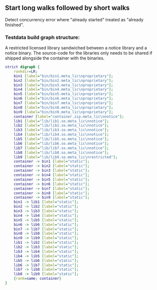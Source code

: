 ## Start long walks followed by short walks

Detect concurrency error where "already started" treated as
"already finished".

### Testdata build graph structure:

A restricted licensed library sandwiched between a notice library and a notice
binary. The source-code for the libraries only needs to be shared if shipped
alongside the container with the binaries.

```dot
strict digraph {
	rankdir=LR;
	bin1 [label="bin/bin1.meta_lic\nproprietary"];
	bin2 [label="bin/bin2.meta_lic\nproprietary"];
	bin3 [label="bin/bin3.meta_lic\nproprietary"];
	bin4 [label="bin/bin4.meta_lic\nproprietary"];
	bin5 [label="bin/bin5.meta_lic\nproprietary"];
	bin6 [label="bin/bin6.meta_lic\nproprietary"];
	bin7 [label="bin/bin7.meta_lic\nproprietary"];
	bin8 [label="bin/bin8.meta_lic\nproprietary"];
	bin9 [label="bin/bin9.meta_lic\nproprietary"];
	container [label="container.zip.meta_lic\nnotice"];
	lib1 [label="lib/lib1.so.meta_lic\nnotice"];
	lib2 [label="lib/lib2.so.meta_lic\nnotice"];
	lib3 [label="lib/lib3.so.meta_lic\nnotice"];
	lib4 [label="lib/lib4.so.meta_lic\nnotice"];
	lib5 [label="lib/lib5.so.meta_lic\nnotice"];
	lib6 [label="lib/lib6.so.meta_lic\nnotice"];
	lib7 [label="lib/lib7.so.meta_lic\nnotice"];
	lib8 [label="lib/lib8.so.meta_lic\nnotice"];
	lib9 [label="lib/lib9.so.meta_lic\nrestricted"];
	container -> bin1 [label="static"];
	container -> bin2 [label="static"];
	container -> bin3 [label="static"];
	container -> bin4 [label="static"];
	container -> bin5 [label="static"];
	container -> bin6 [label="static"];
	container -> bin7 [label="static"];
	container -> bin8 [label="static"];
	container -> bin9 [label="static"];
	bin1 -> lib1 [label="static"];
	bin2 -> lib2 [label="static"];
	bin3 -> lib3 [label="static"];
	bin4 -> lib4 [label="static"];
	bin5 -> lib5 [label="static"];
	bin6 -> lib6 [label="static"];
	bin7 -> lib7 [label="static"];
	bin8 -> lib8 [label="static"];
	bin9 -> lib9 [label="static"];
	lib1 -> lib2 [label="static"];
	lib2 -> lib3 [label="static"];
	lib3 -> lib4 [label="static"];
	lib4 -> lib5 [label="static"];
	lib5 -> lib6 [label="static"];
	lib6 -> lib7 [label="static"];
	lib7 -> lib8 [label="static"];
	lib8 -> lib9 [label="static"];
	{rank=same; container}
}
```

